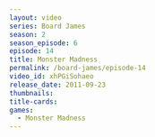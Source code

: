 ```yaml
---
layout: video
series: Board James
season: 2
season_episode: 6
episode: 14
title: Monster Madness
permalink: /board-james/episode-14
video_id: xhPGiSohaeo
release_date: 2011-09-23
thumbnails:
title-cards: 
games:
  - Monster Madness  
---
```


